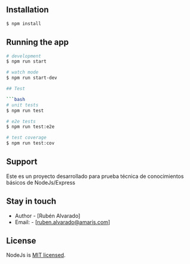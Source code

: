 ## Installation

```bash
$ npm install
```

## Running the app

````bash
# development
$ npm run start

# watch mode
$ npm run start-dev

## Test

```bash
# unit tests
$ npm run test

# e2e tests
$ npm run test:e2e

# test coverage
$ npm run test:cov
````

## Support

Este es un proyecto desarrollado para
prueba técnica de conocimientos básicos de NodeJs/Express

## Stay in touch

- Author - [Rubén Alvarado]
- Email: - [ruben.alvarado@amaris.com]

## License

NodeJs is [MIT licensed](LICENSE).
